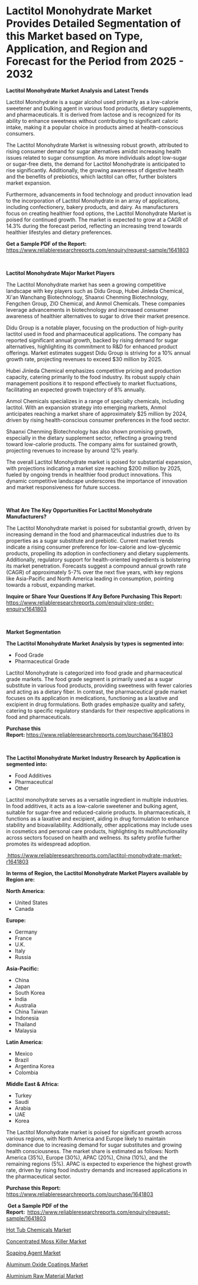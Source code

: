 <p><h1>Lactitol Monohydrate Market Provides Detailed Segmentation of this Market based on Type, Application, and Region and Forecast for the Period from 2025 - 2032</h1></p><p><strong>Lactitol Monohydrate Market Analysis and Latest Trends</strong></p>
<p><p>Lactitol Monohydrate is a sugar alcohol used primarily as a low-calorie sweetener and bulking agent in various food products, dietary supplements, and pharmaceuticals. It is derived from lactose and is recognized for its ability to enhance sweetness without contributing to significant caloric intake, making it a popular choice in products aimed at health-conscious consumers.</p><p>The Lactitol Monohydrate Market is witnessing robust growth, attributed to rising consumer demand for sugar alternatives amidst increasing health issues related to sugar consumption. As more individuals adopt low-sugar or sugar-free diets, the demand for Lactitol Monohydrate is anticipated to rise significantly. Additionally, the growing awareness of digestive health and the benefits of prebiotics, which lactitol can offer, further bolsters market expansion.</p><p>Furthermore, advancements in food technology and product innovation lead to the incorporation of Lactitol Monohydrate in an array of applications, including confectionery, bakery products, and dairy. As manufacturers focus on creating healthier food options, the Lactitol Monohydrate Market is poised for continued growth. The market is expected to grow at a CAGR of 14.3% during the forecast period, reflecting an increasing trend towards healthier lifestyles and dietary preferences.</p></p>
<p><strong>Get a Sample PDF of the Report:&nbsp;</strong> <a href="https://www.reliableresearchreports.com/enquiry/request-sample/1641803?utm_campaign=8&utm_medium=2&utm_source=Github&utm_content=ia&utm_term=02042025&utm_id=lactitol-monohydrate">https://www.reliableresearchreports.com/enquiry/request-sample/1641803</a></p>
<p>&nbsp;</p>
<p><strong>Lactitol Monohydrate Major Market Players</strong></p>
<p><p>The Lactitol Monohydrate market has seen a growing competitive landscape with key players such as Didu Group, Hubei Jinleda Chemical, Xi'an Wanchang Biotechnology, Shaanxi Chenming Biotechnology, Fengchen Group, ZIO Chemical, and Anmol Chemicals. These companies leverage advancements in biotechnology and increased consumer awareness of healthier alternatives to sugar to drive their market presence.</p><p>Didu Group is a notable player, focusing on the production of high-purity lactitol used in food and pharmaceutical applications. The company has reported significant annual growth, backed by rising demand for sugar alternatives, highlighting its commitment to R&D for enhanced product offerings. Market estimates suggest Didu Group is striving for a 10% annual growth rate, projecting revenues to exceed $30 million by 2025.</p><p>Hubei Jinleda Chemical emphasizes competitive pricing and production capacity, catering primarily to the food industry. Its robust supply chain management positions it to respond effectively to market fluctuations, facilitating an expected growth trajectory of 8% annually.</p><p>Anmol Chemicals specializes in a range of specialty chemicals, including lactitol. With an expansion strategy into emerging markets, Anmol anticipates reaching a market share of approximately $25 million by 2024, driven by rising health-conscious consumer preferences in the food sector.</p><p>Shaanxi Chenming Biotechnology has also shown promising growth, especially in the dietary supplement sector, reflecting a growing trend toward low-calorie products. The company aims for sustained growth, projecting revenues to increase by around 12% yearly.</p><p>The overall Lactitol Monohydrate market is poised for substantial expansion, with projections indicating a market size reaching $200 million by 2025, fueled by ongoing trends in healthier food product innovations. This dynamic competitive landscape underscores the importance of innovation and market responsiveness for future success.</p></p>
<p>&nbsp;</p>
<p><strong>What Are The Key Opportunities For Lactitol Monohydrate Manufacturers?</strong></p>
<p><p>The Lactitol Monohydrate market is poised for substantial growth, driven by increasing demand in the food and pharmaceutical industries due to its properties as a sugar substitute and prebiotic. Current market trends indicate a rising consumer preference for low-calorie and low-glycemic products, propelling its adoption in confectionery and dietary supplements. Additionally, regulatory support for health-oriented ingredients is bolstering its market penetration. Forecasts suggest a compound annual growth rate (CAGR) of approximately 5-7% over the next five years, with key regions like Asia-Pacific and North America leading in consumption, pointing towards a robust, expanding market.</p></p>
<p><strong>Inquire or Share Your Questions If Any Before Purchasing This Report:</strong> <a href="https://www.reliableresearchreports.com/enquiry/pre-order-enquiry/1641803?utm_campaign=8&utm_medium=2&utm_source=Github&utm_content=ia&utm_term=02042025&utm_id=lactitol-monohydrate">https://www.reliableresearchreports.com/enquiry/pre-order-enquiry/1641803</a></p>
<p>&nbsp;</p>
<p><strong>Market Segmentation</strong></p>
<p><strong>The Lactitol Monohydrate Market Analysis by types is segmented into:</strong></p>
<p><ul><li>Food Grade</li><li>Pharmaceutical Grade</li></ul></p>
<p><p>Lactitol Monohydrate is categorized into food grade and pharmaceutical grade markets. The food grade segment is primarily used as a sugar substitute in various food products, providing sweetness with fewer calories and acting as a dietary fiber. In contrast, the pharmaceutical grade market focuses on its application in medications, functioning as a laxative and excipient in drug formulations. Both grades emphasize quality and safety, catering to specific regulatory standards for their respective applications in food and pharmaceuticals.</p></p>
<p><strong>Purchase this Report:&nbsp;</strong><a href="https://www.reliableresearchreports.com/purchase/1641803?utm_campaign=8&utm_medium=2&utm_source=Github&utm_content=ia&utm_term=02042025&utm_id=lactitol-monohydrate">https://www.reliableresearchreports.com/purchase/1641803</a></p>
<p>&nbsp;</p>
<p><strong>The Lactitol Monohydrate Market Industry Research by Application is segmented into:</strong></p>
<p><ul><li>Food Additives</li><li>Pharmaceutical</li><li>Other</li></ul></p>
<p><p>Lactitol monohydrate serves as a versatile ingredient in multiple industries. In food additives, it acts as a low-calorie sweetener and bulking agent, suitable for sugar-free and reduced-calorie products. In pharmaceuticals, it functions as a laxative and excipient, aiding in drug formulation to enhance stability and bioavailability. Additionally, other applications may include uses in cosmetics and personal care products, highlighting its multifunctionality across sectors focused on health and wellness. Its safety profile further promotes its widespread adoption.</p></p>
<p><a href="https://www.reliableresearchreports.com/lactitol-monohydrate-market-r1641803?utm_campaign=8&utm_medium=2&utm_source=Github&utm_content=ia&utm_term=02042025&utm_id=lactitol-monohydrate">&nbsp;https://www.reliableresearchreports.com/lactitol-monohydrate-market-r1641803</a></p>
<p><strong>In terms of Region, the Lactitol Monohydrate Market Players available by Region are:</strong></p>
<p>
    <p> <strong> North America: </strong>
        <ul>
            <li>United States</li>
            <li>Canada</li>
        </ul>
        </p> 
    <p> <strong> Europe: </strong>
        <ul>
            <li>Germany</li>
            <li>France</li>
            <li>U.K.</li>
            <li>Italy</li>
            <li>Russia</li>
        </ul>
        </p> 
    <p> <strong> Asia-Pacific: </strong>
        <ul>
            <li>China</li>
            <li>Japan</li>
            <li>South Korea</li>
            <li>India</li>
            <li>Australia</li>
            <li>China Taiwan</li>
            <li>Indonesia</li>
            <li>Thailand</li>
            <li>Malaysia</li>
        </ul>
        </p> 
    <p> <strong> Latin America: </strong>
        <ul>
            <li>Mexico</li>
            <li>Brazil</li>
            <li>Argentina Korea</li>
            <li>Colombia</li>
        </ul>
        </p> 
    <p> <strong> Middle East & Africa: </strong>
        <ul>
            <li>Turkey</li>
            <li>Saudi</li>
            <li>Arabia</li>
            <li>UAE</li>
            <li>Korea</li>
        </ul>
    </p>
    </p>
<p><p>The Lactitol Monohydrate market is poised for significant growth across various regions, with North America and Europe likely to maintain dominance due to increasing demand for sugar substitutes and growing health consciousness. The market share is estimated as follows: North America (35%), Europe (30%), APAC (20%), China (10%), and the remaining regions (5%). APAC is expected to experience the highest growth rate, driven by rising food industry demands and increased applications in the pharmaceutical sector.</p></p>
<p><strong>Purchase this Report: </strong><a href="https://www.reliableresearchreports.com/purchase/1641803?utm_campaign=8&utm_medium=2&utm_source=Github&utm_content=ia&utm_term=02042025&utm_id=lactitol-monohydrate">https://www.reliableresearchreports.com/purchase/1641803</a></p>
<p>&nbsp;<strong>Get a Sample PDF of the Report:&nbsp;&nbsp;</strong><a href="https://www.reliableresearchreports.com/enquiry/request-sample/1641803?utm_campaign=8&utm_medium=2&utm_source=Github&utm_content=ia&utm_term=02042025&utm_id=lactitol-monohydrate">https://www.reliableresearchreports.com/enquiry/request-sample/1641803</a></p>
<p><strong></strong></p>
<p><p><a href="https://github.com/braisykhwezi/Market-Research-Report-List-1/blob/main/hot-tub-chemicals-market.md?utm_campaign=8&utm_medium=2&utm_source=Github&utm_content=ia&utm_term=02042025&utm_id=lactitol-monohydrate">Hot Tub Chemicals Market</a></p><p><a href="https://github.com/shpirttangim48/Market-Research-Report-List-1/blob/main/concentrated-moss-killer-market.md?utm_campaign=8&utm_medium=2&utm_source=Github&utm_content=ia&utm_term=02042025&utm_id=lactitol-monohydrate">Concentrated Moss Killer Market</a></p><p><a href="https://github.com/gakpasulgun/Market-Research-Report-List-1/blob/main/soaping-agent-market.md?utm_campaign=8&utm_medium=2&utm_source=Github&utm_content=ia&utm_term=02042025&utm_id=lactitol-monohydrate">Soaping Agent Market</a></p><p><a href="https://github.com/snelldimkeod/Market-Research-Report-List-1/blob/main/aluminum-oxide-coatings-market.md?utm_campaign=8&utm_medium=2&utm_source=Github&utm_content=ia&utm_term=02042025&utm_id=lactitol-monohydrate">Aluminum Oxide Coatings Market</a></p><p><a href="https://github.com/lugnabirue/Market-Research-Report-List-1/blob/main/aluminium-raw-material-market.md?utm_campaign=8&utm_medium=2&utm_source=Github&utm_content=ia&utm_term=02042025&utm_id=lactitol-monohydrate">Aluminium Raw Material Market</a></p></p>